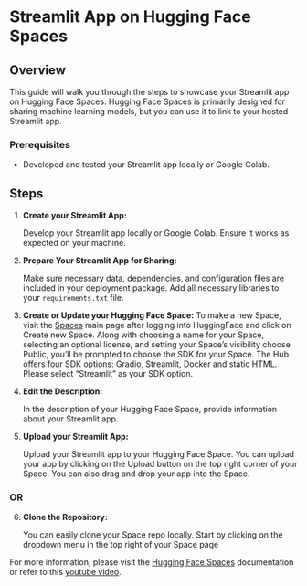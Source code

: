 # Streamlit App on Hugging Face Spaces

## Overview

This guide will walk you through the steps to showcase your Streamlit app on Hugging Face Spaces. Hugging Face Spaces is primarily designed for sharing machine learning models, but you can use it to link to your hosted Streamlit app.

### Prerequisites
- Developed and tested your Streamlit app locally or Google Colab.

## Steps

1. **Create your Streamlit App:**

   Develop your Streamlit app locally or Google Colab. Ensure it works as expected on your machine.


2. **Prepare Your Streamlit App for Sharing:**

   Make sure necessary data, dependencies, and configuration files are included in your deployment package.
   Add all necessary libraries to your `requirements.txt` file. 


5. **Create or Update your Hugging Face Space:**
    To make a new Space, visit the [Spaces](https://huggingface.co/spaces) main page after logging into HuggingFace and click on Create new Space. Along with choosing a name for your Space, selecting an optional license, and setting your Space’s visibility choose Public, you’ll be prompted to choose the SDK for your Space. The Hub offers four SDK options: Gradio, Streamlit, Docker and static HTML. Please select “Streamlit” as your SDK option.

6. **Edit the Description:**

   In the description of your Hugging Face Space, provide information about your Streamlit app.

7. **Upload your Streamlit App:**

   Upload your Streamlit app to your Hugging Face Space. You can upload your app by clicking on the Upload button on the top right corner of your Space. You can also drag and drop your app into the Space.

### OR
6. **Clone the Repository:**

    You can easily clone your Space repo locally. Start by clicking on the dropdown menu in the top right of your Space page

For more information, please visit the [Hugging Face Spaces](https://huggingface.co/docs/hub/spaces-overview) documentation or refer to this [youtube video](https://www.youtube.com/watch?v=3bSVKNKb_PY).